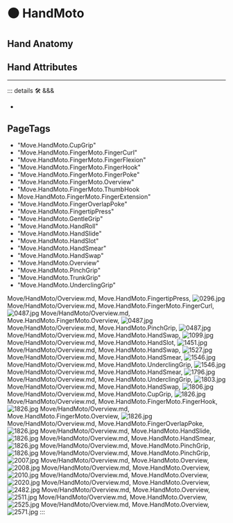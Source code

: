
# 🟠 <move>HandMoto</move>

## Hand Anatomy

## Hand Attributes

---

<!-- =================================================== -->
<!-- =================================================== -->
<!-- =================================================== -->
<!-- =================================================== -->
<!-- =================================================== -->
::: details 🛠 <dev>&&&</dev>



-



<h2>PageTags</h2>

- "Move.HandMoto.CupGrip"
- "Move.HandMoto.FingerMoto.FingerCurl"
- "Move.HandMoto.FingerMoto.FingerFlexion"
- "Move.HandMoto.FingerMoto.FingerHook"
- "Move.HandMoto.FingerMoto.FingerPoke"
- "Move.HandMoto.FingerMoto.Overview"
- "Move.HandMoto.FingerMoto.ThumbHook
- Move.HandMoto.FingerMoto.FingerExtension"
- "Move.HandMoto.FingerOverlapPoke"
- "Move.HandMoto.FingertipPress"
- "Move.HandMoto.GentleGrip"
- "Move.HandMoto.HandRoll"
- "Move.HandMoto.HandSlide"
- "Move.HandMoto.HandSlot"
- "Move.HandMoto.HandSmear"
- "Move.HandMoto.HandSwap"
- "Move.HandMoto.Overview"
- "Move.HandMoto.PinchGrip"
- "Move.HandMoto.TrunkGrip"
- "Move.HandMoto.UnderclingGrip"

Move/HandMoto/Overview.md, <dev>Move.HandMoto.FingertipPress</dev>, ![0296.jpg](/PaperPhoto/0296.jpg)
Move/HandMoto/Overview.md, <dev>Move.HandMoto.FingerMoto.FingerCurl</dev>, ![0487.jpg](/PaperPhoto/0487.jpg)
Move/HandMoto/Overview.md, <dev>Move.HandMoto.FingerMoto.Overview</dev>, ![0487.jpg](/PaperPhoto/0487.jpg)
Move/HandMoto/Overview.md, <dev>Move.HandMoto.PinchGrip</dev>, ![0487.jpg](/PaperPhoto/0487.jpg)
Move/HandMoto/Overview.md, <dev>Move.HandMoto.HandSwap</dev>, ![1099.jpg](/PaperPhoto/1099.jpg)
Move/HandMoto/Overview.md, <dev>Move.HandMoto.HandSlot</dev>, ![1451.jpg](/PaperPhoto/1451.jpg)
Move/HandMoto/Overview.md, <dev>Move.HandMoto.HandSwap</dev>, ![1527.jpg](/PaperPhoto/1527.jpg)
Move/HandMoto/Overview.md, <dev>Move.HandMoto.HandSmear</dev>, ![1546.jpg](/PaperPhoto/1546.jpg)
Move/HandMoto/Overview.md, <dev>Move.HandMoto.UnderclingGrip</dev>, ![1546.jpg](/PaperPhoto/1546.jpg)
Move/HandMoto/Overview.md, <dev>Move.HandMoto.HandSmear</dev>, ![1796.jpg](/PaperPhoto/1796.jpg)
Move/HandMoto/Overview.md, <dev>Move.HandMoto.UnderclingGrip</dev>, ![1803.jpg](/PaperPhoto/1803.jpg)
Move/HandMoto/Overview.md, <dev>Move.HandMoto.HandSwap</dev>, ![1806.jpg](/PaperPhoto/1806.jpg)
Move/HandMoto/Overview.md, <dev>Move.HandMoto.CupGrip</dev>, ![1826.jpg](/PaperPhoto/1826.jpg)
Move/HandMoto/Overview.md, <dev>Move.HandMoto.FingerMoto.FingerHook</dev>, ![1826.jpg](/PaperPhoto/1826.jpg)
Move/HandMoto/Overview.md, <dev>Move.HandMoto.FingerMoto.Overview</dev>, ![1826.jpg](/PaperPhoto/1826.jpg)
Move/HandMoto/Overview.md, <dev>Move.HandMoto.FingerOverlapPoke</dev>, ![1826.jpg](/PaperPhoto/1826.jpg)
Move/HandMoto/Overview.md, <dev>Move.HandMoto.HandSlide</dev>, ![1826.jpg](/PaperPhoto/1826.jpg)
Move/HandMoto/Overview.md, <dev>Move.HandMoto.HandSmear</dev>, ![1826.jpg](/PaperPhoto/1826.jpg)
Move/HandMoto/Overview.md, <dev>Move.HandMoto.PinchGrip</dev>, ![1826.jpg](/PaperPhoto/1826.jpg)
Move/HandMoto/Overview.md, <dev>Move.HandMoto.PinchGrip</dev>, ![2007.jpg](/PaperPhoto/2007.jpg)
Move/HandMoto/Overview.md, <dev>Move.HandMoto.Overview</dev>, ![2008.jpg](/PaperPhoto/2008.jpg)
Move/HandMoto/Overview.md, <dev>Move.HandMoto.Overview</dev>, ![2010.jpg](/PaperPhoto/2010.jpg)
Move/HandMoto/Overview.md, <dev>Move.HandMoto.Overview</dev>, ![2020.jpg](/PaperPhoto/2020.jpg)
Move/HandMoto/Overview.md, <dev>Move.HandMoto.Overview</dev>, ![2482.jpg](/PaperPhoto/2482.jpg)
Move/HandMoto/Overview.md, <dev>Move.HandMoto.Overview</dev>, ![2511.jpg](/PaperPhoto/2511.jpg)
Move/HandMoto/Overview.md, <dev>Move.HandMoto.Overview</dev>, ![2525.jpg](/PaperPhoto/2525.jpg)
Move/HandMoto/Overview.md, <dev>Move.HandMoto.Overview</dev>, ![2571.jpg](/PaperPhoto/2571.jpg)
:::
